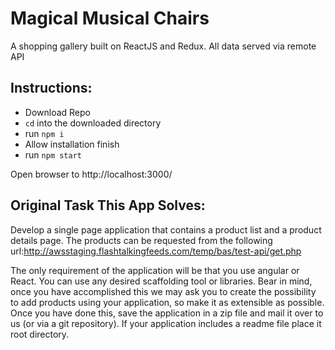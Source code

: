 # Magical Musical Chairs
A shopping gallery built on ReactJS and Redux. All data served via remote API

## Instructions:

<ul>
<li>Download Repo</li>
<li><code>cd</code> into the downloaded directory</li>
<li>run <code>npm i</code></li>
<li>Allow installation finish</li>
<li>run <code>npm start</code></li>
</ul>

Open browser to http://localhost:3000/

## Original Task This App Solves:

Develop a single page application that contains a product list and a product details page. The products can be requested from the following url:http://awsstaging.flashtalkingfeeds.com/temp/bas/test-api/get.php

The only requirement of the application will be that you use angular or React. You can use any desired scaffolding tool or libraries.
Bear in mind, once you have accomplished this we may ask you to create the possibility to add products using your application, so make it as extensible as possible.
Once you have done this, save the application in a zip file and mail it over to us (or via a git repository). If your application includes a readme file place it root directory.
